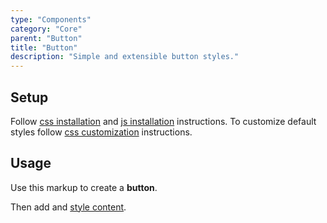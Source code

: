 ```yaml
---
type: "Components"
category: "Core"
parent: "Button"
title: "Button"
description: "Simple and extensible button styles."
---
```


## Setup

Follow [css installation](/introduction/getting-started/setup#css-installation) and [js installation](/introduction/getting-started/setup#js-installation) instructions. To customize default styles follow [css customization](/introduction/getting-started/setup#css-customization) instructions.

## Usage

Use this markup to create a **button**.

<script type="text/plain" class="language-markup">
  <button type="button" class="btn">
    <!-- content -->
  </button>
  
  <a href="#" class="btn">
    <!-- content -->
  </a>
  
  <a role="button" class="btn">
    <!-- content -->
  </a>
</script>

Then add and [style content](/components/core/button/content).

<demo>
  <demovanilla src="vanilla/components/core/button/usage">
  </demovanilla>
</demo>

